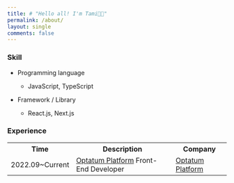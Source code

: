 ```yaml
---
title: # "Hello all! I'm Tami👋🏻"
permalink: /about/
layout: single
comments: false
---
```


### Skill

- P​rogramming language

  - JavaScript, TypeScript

- Framework / Library
  - React.js, Next.js                

### Experience

<table>
    <tr>
        <th> Time </th>
        <th> Description </th>
        <th> Company </th>
    </tr>
    <tr>
        <td>
            2022.09~Current
        </td>
        <td>
            <a href="https://www.optatumplatform.com/">Optatum Platform</a> Front-End Developer
        </td>
        <td>
            <a href="https://www.optatumplatform.com/">Optatum Platform</a>
        </td>
    </tr>
</table>
